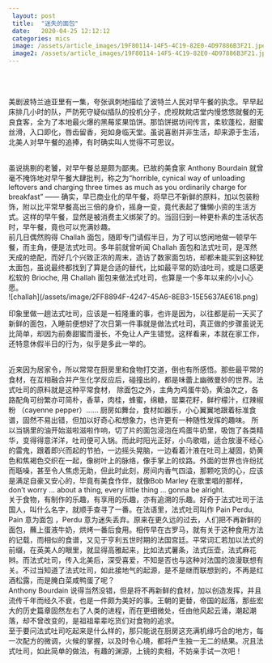 ```yaml
---
 layout: post
 title:  "迷失的面包"
 date:   2020-04-25 12:12:12
 categories: mics
 image: /assets/article_images/19F80114-14F5-4C19-82E0-4D97886B3F21.jpeg
 image2: /assets/article_images/19F80114-14F5-4C19-82E0-4D97886B3F21.jpeg
---
```


<br/>

<br/>

美剧波特兰迪亚里有一集，夸张讽刺地描绘了波特兰人民对早午餐的执念。早早起床排几小时的队，严防死守疑似插队的投机分子，虎视眈眈店堂内慢悠悠就餐的无良食客，全为了本地最火爆的黑莓浆果馅饼。那馅饼据坊间传言，柔软蓬松，甜蜜丝滑，入口即化，唇齿留香，宛如身临天堂。虽说喜剧并非生活，却来源于生活，北美人对早午餐的追捧，有时确实叫人觉得不可思议。

<br/>
虽说挑剔的老饕，对早午餐总是颇为鄙夷。已故的美食家 Anthony Bourdain 就曾毫不掩饰地对早午餐大肆批判，称之为“horrible, cynical way of unloading leftovers and charging three times as much as you ordinarily charge for breakfast”  —— 确实，早已商业化的早午餐，将早已不新鲜的原料，加以包装粉饰，附以比平常早餐高出三倍的身价，摇身一变，竟代表起了慵懒小资的生活方式。这样的早午餐，显然是被消费主义绑架了的。当回归到一种更朴素的生活状态时，早午餐，竟也可以充满妙趣。

<br/>
前几日偶然购得 Challah 面包，随即专门请假半日，为了可以悠闲地做一顿早午餐，而主角，便是法式吐司。多年前就曾听闻 Challah 面包和法式吐司，是浑然天成的绝配，而好几个兴致正浓的周末，造访了数家面包坊，却都未能买到这种犹太面包，虽说最终都找到了算是合适的替代，比如最平常的奶油吐司，或是口感更松软的 Brioche, 用 Challah 面包来做法式吐司，也算是一个多年以来的小小心愿。

<br/>
![challah](/assets/image/2FF8894F-4247-45A6-8EB3-15E5637AE618.png)

印象里做一趟法式吐司，应该是一桩隆重的事，也许是因为，以往都是前一天买了新鲜的面包，入睡前便想好了次日第一件事就是做法式吐司，真正做的步骤虽说无比简单，却因为前奏甜蜜而漫长，不免让人产生错觉。这样看来，本就在家工作，还特意休假半日的行为，似乎是多此一举的。

<br/>
近来因为居家令，所以常常在厨房里和食物打交道，倒也有所感悟。那些最平常的食材，在互相融合并产生化学反应后，碰撞出的，都是味蕾上幽微曼妙的世界。法式吐司的原料就是这种平常食材， 除面包之外，主角为鸡蛋牛奶，黄油次之，各路配角可纷繁亦可简朴，香草，肉桂，蜂蜜，绵糖，罂粟花籽，鲜柠檬汁，红辣椒粉 （cayenne pepper）…… 厨房如舞台，食材如器乐，小心翼翼地跟着标准食谱，固然不易出错，但加以好奇心和想象力，也许更有一种随性发挥的趣味。 所以当锅里的油开始滋啦滋啦作响，切了片的面包浸泡在鸡蛋牛奶里，吸饱了各类精华，变得得意洋洋，吐司便可入锅。而此时阳光正好，小鸟歌唱，适合放漫不经心的雷鬼，跟着即兴而起的节拍，一边摇头晃脑，一边看着汁液在吐司上凝固，奶黄色和焦褐色交织在一起，像树叶上的脉络，像手掌上的纹路。外面的世界也许纷扰而聒噪，甚至令人焦虑无助，但此时此刻，房间内香气四溢，那颗吃货的心，应该是满足自豪又安心的，毕竟有美食作伴，就像Bob Marley 在歌里唱的那样，don’t worry … about a thing, every little thing … gonna be alright.

<br/>
关于食物，有制作的乐趣，有享用的乐趣，亦有追溯的乐趣。好奇于法式吐司于法国人，叫什么名字，就顺手查寻了一番。在法语里，法式吐司叫作 Pain Perdu, Pain 意为面包 ，Perdu 意为迷失丢弃。原来在更久远的过去，人们把不再新鲜的面包，蘸上蛋液牛奶，烘烤一番后食用。相传早在古罗马，就有关于这种食用方法的记载，而相似的食谱，又见于亨利五世时期的法国宫廷。平常词汇若加以法式的前缀，在英美人的眼里，就显得高雅起来，比如法式薯条，法式压壶，法式麻花辫。而法式吐司，传入北美后，深受喜爱，不知是否也与这种对法国的浪漫联想有关。不过当知道了法式吐司，如此接地气的起源，是不是继而联想到的，不再是红酒松露，而是腌白菜咸鸭蛋了呢？

<br/>
Anthony Bourdain 说得当然没错，但是将不再新鲜的食材，加以创造发挥，并且流传千年而经久不衰，也是一件颇为美好的事。王朝的更替，帝国的起落，那些宏大的历史篇章固然左右了人类的进程，而在更细微处，任由他风起云涌，潮起潮落，却不曾改变的，是祖祖辈辈吃货们对食物的追求。

<br/>
至于要问法式吐司吃起来是什么样的，那只能说在厨房这充满机缘巧合的地方，每一次配方的微调，火候的掌握，以及时令心境，都将产生独一无二的结果。况且法式吐司，如此简单的做法，有趣的渊源，上镜的卖相，不妨亲手试一次吧！
